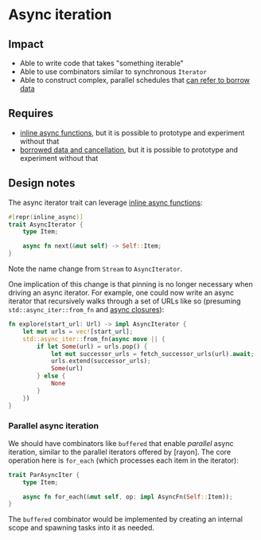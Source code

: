 # Async iteration

## Impact

* Able to write code that takes "something iterable"
* Able to use combinators similar to synchronous `Iterator`
* Able to construct complex, parallel schedules that [can refer to borrow data](../borrowed_data_and_cancellation.md)

## Requires

* [inline async functions](../async_fn/inline_async_fn.md), but it is possible to prototype and experiment without that
* [borrowed data and cancellation](../borrowed_data_and_cancellation.md), but it is possible to prototype and experiment without that

## Design notes

The async iterator trait can leverage [inline async functions](../async_fn_everywhere/inline_async_fn.md):

```rust
#[repr(inline_async)]
trait AsyncIterator {
    type Item;

    async fn next(&mut self) -> Self::Item;
}
```

Note the name change from `Stream` to `AsyncIterator`.

One implication of this change is that pinning is no longer necessary when driving an async iterator. For example, one could now write an async iterator that recursively walks through a set of URLs like so (presuming `std::async_iter::from_fn` and [async closures](../async_fn_everywhere/async_closures)):

```rust
fn explore(start_url: Url) -> impl AsyncIterator {
    let mut urls = vec![start_url];
    std::async_iter::from_fn(async move || {
        if let Some(url) = urls.pop() {
            let mut successor_urls = fetch_successor_urls(url).await;
            urls.extend(successor_urls);
            Some(url)
        } else {
            None
        }
    })
}
```

### Parallel async iteration

We should have combinators like `buffered` that enable *parallel* async iteration, similar to the parallel iterators offered by [rayon]. The core operation here is `for_each` (which processes each item in the iterator):

```rust
trait ParAsyncIter {
    type Item;

    async fn for_each(&mut self, op: impl AsyncFn(Self::Item));
}
```

The `buffered` combinator would be implemented by creating an internal scope and spawning tasks into it as needed.